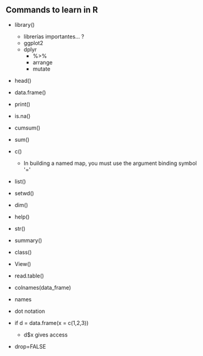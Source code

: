 ## Commands to learn in R

- library()

    - librerías importantes... ?
    - ggplot2
    - dplyr
        - %>%
        - arrange
        - mutate

- head()
- data.frame()
- print()
- is.na()
- cumsum()
- sum()
- c()
    - In building a named map, you must use the argument binding symbol '='
- list()
- setwd()
- dim()
- help()
- str()
- summary()
- class()
- View()
- read.table()
- colnames(data_frame)
- names


- dot notation
- if d = data.frame(x = c(1,2,3))
    - d$x gives access

- drop=FALSE


